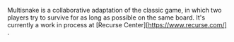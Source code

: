 Multisnake is a collaborative adaptation of the classic game, in which two players try to survive for as long as possible on the same board. It's currently a work in process at
[Recurse Center][https://www.recurse.com/]
.